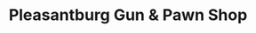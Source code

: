 ---
title: "Pleasantburg Gun & Pawn Shop"
url: /greenville/pleasantburg-gun-und-pawn-shop/
shop: Farben
---